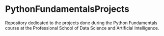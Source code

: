 # PythonFundamentalsProjects
Repository dedicated to the projects done during the Python Fundamentals course at the Professional School of Data Science and Artificial Intelligence.

